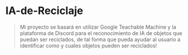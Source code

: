 # IA-de-Reciclaje
>Mi proyecto se basará en utilizar Google Teachable Machine y la plataforma de Discord para el reconocimiento de IA de objetos que puedan ser reciclados, de tal forma que pueda ayudar al usuario a identificar como y cuales objetos pueden ser reciclados!
